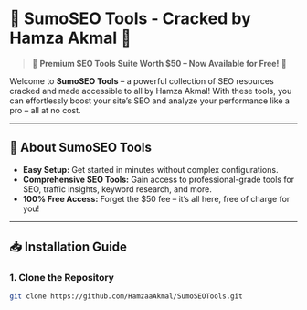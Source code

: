 # 🌟 **SumoSEO Tools - Cracked by Hamza Akmal** 🌟

> 🎉 **Premium SEO Tools Suite Worth $50 – Now Available for Free!** 🎉

Welcome to **SumoSEO Tools** – a powerful collection of SEO resources cracked and made accessible to all by Hamza Akmal! With these tools, you can effortlessly boost your site’s SEO and analyze your performance like a pro – all at no cost.

---

## 💼 **About SumoSEO Tools**

- **Easy Setup:** Get started in minutes without complex configurations.
- **Comprehensive SEO Tools:** Gain access to professional-grade tools for SEO, traffic insights, keyword research, and more.
- **100% Free Access:** Forget the $50 fee – it’s all here, free of charge for you!

---

## 📥 **Installation Guide**

### 1. **Clone the Repository**
   ```bash
   git clone https://github.com/HamzaaAkmal/SumoSEOTools.git
